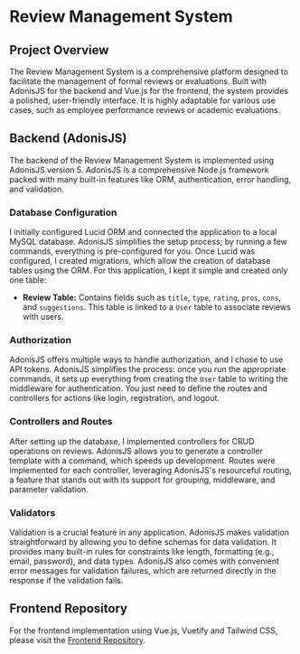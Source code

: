 # Review Management System

## Project Overview

The Review Management System is a comprehensive platform designed to facilitate the management of formal reviews or evaluations. Built with AdonisJS for the backend and Vue.js for the frontend, the system provides a polished, user-friendly interface. It is highly adaptable for various use cases, such as employee performance reviews or academic evaluations.

## Backend (AdonisJS)

The backend of the Review Management System is implemented using AdonisJS version 5. AdonisJS is a comprehensive Node.js framework packed with many built-in features like ORM, authentication, error handling, and validation.

### Database Configuration

I initially configured Lucid ORM and connected the application to a local MySQL database. AdonisJS simplifies the setup process; by running a few commands, everything is pre-configured for you. Once Lucid was configured, I created migrations, which allow the creation of database tables using the ORM. For this application, I kept it simple and created only one table:

- **Review Table:** Contains fields such as `title`, `type`, `rating`, `pros`, `cons`, and `suggestions`. This table is linked to a `User` table to associate reviews with users.

### Authorization

AdonisJS offers multiple ways to handle authorization, and I chose to use API tokens. AdonisJS simplifies the process: once you run the appropriate commands, it sets up everything from creating the `User` table to writing the middleware for authentication. You just need to define the routes and controllers for actions like login, registration, and logout.

### Controllers and Routes

After setting up the database, I implemented controllers for CRUD operations on reviews. AdonisJS allows you to generate a controller template with a command, which speeds up development. Routes were implemented for each controller, leveraging AdonisJS's resourceful routing, a feature that stands out with its support for grouping, middleware, and parameter validation.

### Validators

Validation is a crucial feature in any application. AdonisJS makes validation straightforward by allowing you to define schemas for data validation. It provides many built-in rules for constraints like length, formatting (e.g., email, password), and data types. AdonisJS also comes with convenient error messages for validation failures, which are returned directly in the response if the validation fails.

## Frontend Repository

For the frontend implementation using Vue.js, Vuetify and Tailwind CSS, please visit the [Frontend Repository](https://github.com/Varunkumar0812/rms-frontend).
